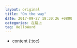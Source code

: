 ```yaml
---
layout: original
title: "On the way"
date: 2017-09-27 18:30:26 +0800 
categories: 在路上
tag: HelloWord
---
```

* content
{:toc}


<!-- more -->
